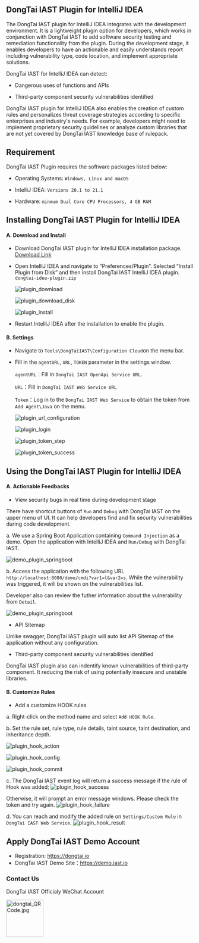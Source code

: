 ##  DongTai IAST Plugin for IntelliJ IDEA

The DongTai IAST plugin for IntelliJ IDEA integrates with the development environment. It is a lightweight plugin option for developers, which works in conjunction with DongTai IAST to add software security testing and remediation functionality from the plugin. During the development stage, it enables developers to have an actionable and easily understands report including vulnerability type, code location, and implement appropriate solutions. 

DongTai IAST for IntelliJ IDEA can detect:

- Dangerous uses of functions and APIs

- Third-party component security vulnerabilities identified

DongTai IAST plugin for IntelliJ IDEA also enables the creation of custom rules and personalizes threat coverage strategies according to specific enterprises and industry's needs. For example, developers might need to implement proprietary security guidelines or analyze custom libraries that are not yet covered by DongTai IAST knowledge base of rulepack.

## Requirement

DongTai IAST Plugin requires the software packages listed below:

- Operating Systems: `Windows, Linux and macOS`

- IntelliJ IDEA: `Versions 20.1 to 21.1`

- Hardware: `minmum Dual Core CPU Processors, 4 GB RAM`

## Installing DongTai IAST Plugin for IntelliJ IDEA

#### A. Download and Install

- Download DongTai IAST plugin for IntelliJ IDEA installation package. [Download Link](https://github.com/HXSecurity/DongTai-Plugin-IDEA/releases/download/v1.0/DongTai-Plugin-IDEA.zip)

- Open IntelliJ IDEA and navigate to “Preferences/Plugin”. Selected “Install Plugin from Disk” and then install DongTai IAST IntelliJ IDEA plugin. `dongtai-idea-plugin.zip`
  
  ![plugin_download](https://hxsecurity.github.io/DongTai-Doc/doc/assets/features/plugin_download.png)

  ![plugin_download_disk](https://hxsecurity.github.io/DongTai-Doc/doc/assets/features/plugin_download_disk.png)
  
  ![plugin_install](https://hxsecurity.github.io/DongTai-Doc/doc/assets/features/plugin_installs.png)

- Restart IntelliJ IDEA after the installation to enable the plugin.

#### B. Settings

- Navigate to `Tools\DongTaiIAST\Configuration Cloud`on the menu bar.

- Fill in the `agentURL`, `URL`, `TOKEN` parameter in the settings window.
  
  `agentURL`：Fill in `DongTai IAST OpenApi Service URL`.

  `URL`：Fill in `DongTai IAST Web Service URL`
  
  `Token`：Log in to the `DongTai IAST Web Service` to obtain the token from `Add Agent\Java` on the menu.

  ![plugin_url_configuration](https://hxsecurity.github.io/DongTai-Doc/doc/assets/features/plugin_url_configs.png)
  
  ![plugin_login](https://hxsecurity.github.io/DongTai-Doc/doc/assets/en_us/Deploy_login_page.png)
  
  ![plugin_token_step](https://hxsecurity.github.io/DongTai-Doc/doc/assets/en_us/Deploy_add-agent.png)
  
  ![plugin_token_success](https://hxsecurity.github.io/DongTai-Doc/doc/assets/en_us/Deploy_java-token.png)


## Using the DongTai IAST Plugin for IntelliJ IDEA

#### A. Actionable Feedbacks 

- View security bugs in real time during development stage

There have shortcut buttons of `Run` and `Debug` with DongTai IAST on the upper menu of UI. It can help developers find and fix security vulnerabilities during code development.

a. We use a Spring Boot Application containing `Command Injection` as a demo. Open the application with IntelliJ IDEA and `Run/Debug` with DongTai IAST.

  ![demo_plugin_springboot](https://hxsecurity.github.io/DongTai-Doc/doc/assets/en_us/Demo_plugin-springboot.png)

b. Access the application with the following URL `http://localhost:8080/demo/cmdi?var1=l&var2=s`. While the vulnerability was triggered, it will be shown on the vulnerabilities list.

Developer also can review the futher information about the vulnerability from `Detail`.

  ![demo_plugin_springboot](https://hxsecurity.github.io/DongTai-Doc/doc/assets/en_us/Demo_plugin-vul-list.png)


- API Sitemap

Unlike swagger, DongTai IAST plugin will auto list API Sitemap of the application without any configuration.

- Third-party component security vulnerabilities identified

DongTai IAST plugin also can indentify known vulnerabilities of third-party component. It reducing the risk of using potentially insecure and unstable libraries.

#### B. Customize Rules

- Add a customize HOOK rules

a. Right-click on the method name and select `Add HOOK Rule`.

b. Set the rule set, rule type, rule details, taint source, taint destination, and inheritance depth.
    
  ![plugin_hook_action](https://hxsecurity.github.io/DongTai-Doc/doc/assets/features/plugin_hook_action.png)
    
  ![plugin_hook_config](https://hxsecurity.github.io/DongTai-Doc/doc/assets/features/plugin_hook_config.png)
    
  ![plugin_hook_commit](https://hxsecurity.github.io/DongTai-Doc/doc/assets/features/plugin_hook_commit.png)

c. The DongTai IAST event log will return a success message if the rule of Hook was added; 
  ![plugin_hook_success](https://hxsecurity.github.io/DongTai-Doc/doc/assets/features/plugin_hook_success.png)

Otherwise, it will prompt an error message windows. Please check the token and try again.
  ![plugin_hook_failure](https://hxsecurity.github.io/DongTai-Doc/doc/assets/features/plugin_hook_failure.png)

d. You can reach and modify the added rule on `Settings/Custom Rule` in `DongTai IAST Web Service`.
  ![plugin_hook_result](https://hxsecurity.github.io/DongTai-Doc/doc/assets/features/plugin_hook_result.png)


## Apply DongTai IAST Demo Account

- Registration: https://dongtai.io
- DongTai IAST Demo Site：https://demo.iast.io

### Contact Us

DongTai IAST Officialy WeChat Account
<div style="text-align:left">
<img width="100" height="100" alt="dongtai_QRCode.jpg" data-origin="https://hxsecurity.github.io/DongTai-Doc/doc/assets/aboutus/dongtai_wx.jpg" src="https://hxsecurity.github.io/DongTai-Doc/doc/assets/aboutus/dongtai_wx.jpg">
</div>









  
